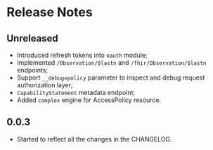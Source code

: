 # Release Notes

## Unreleased

* Introduced refresh tokens into `oauth` module;
* Implemented `/Observation/$lastn` and `/fhir/Observation/$lastn` endpoints;
* Support `__debug=policy` parameter to inspect and debug request authorization layer;
* `CapabilityStatement` metadata endpoint;
* Added `complex` engine for AccessPolicy resource.

## 0.0.3

* Started to reflect all the changes in the CHANGELOG.

